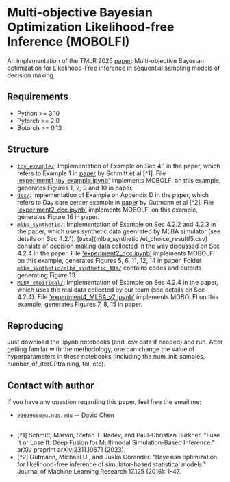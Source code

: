 # Multi-objective Bayesian Optimization Likelihood-free Inference (MOBOLFI)

An implementation of the TMLR 2025 [paper](https://openreview.net/forum?id=hQjwDqfSzj): Multi-objective Bayesian optimization for Likelihood-Free inference in sequential sampling models of decision making. 

## Requirements

* Python >= 3.10
* Pytorch >= 2.0
* Botorch >= 0.13


## Structure

* [`toy_example/`](toy_example/): Implementation of Example on Sec 4.1 in the paper, which refers to Example 1 in [paper](https://arxiv.org/abs/2311.10671) by Schmitt et al [^1]. File ['experiment1_toy_example.ipynb'](toy_example/experiment1_toy_example.ipynb) implements MOBOLFI on this example, generates Figures 1, 2, 9 and 10 in paper.
* [`dcc/`](dcc/): Implementation of Example on Appendix D in the paper, which refers to Day care center example in [paper](http://www.jmlr.org/papers/v17/15-017.html) by Gutmann et al [^2]. File ['experiment2_dcc.ipynb'](dcc/experiment2_dcc.ipynb) implements MOBOLFI on this example, generates Figure 16 in paper.
* [`mlba_synthetic/`](mlba_synthetic/): Implementation of Example on Sec 4.2.2 and 4.2.3 in the paper, which uses synthetic data geenrated by MLBA simulator (see details on Sec 4.2.1). [`Data`](mlba_synthetic
/et_choice_resultf5.csv) consists of decision making data collected in the way discussed on Sec 4.2.4 in the paper. File ['experiment2_dcc.ipynb'](mlba_synthetic/experiment3_mlba.ipynb) implements MOBOLFI on this example, generates Figures 5, 6, 11, 12, 14 in paper. Folder [`mlba_synthetic/mlba_synthetic_AUX/`](mlba_synthetic/mlba_synthetic_AUX/) contains codes and outputs generating Figure 13.
* [`MLBA_empirical/`](MLBA_empirical/): Implementation of Example on Sec 4.2.4 in the paper, which uses the real data collected by our team (see details on Sec 4.2.4). File ['experiment4_MLBA_v2.ipynb'](MLBA_empirical/experiment4_MLBA_v2.ipynb) implements MOBOLFI on this example, generates Figures 7, 8, 15 in paper.


## Reproducing
Just download the .ipynb notebooks (and .csv data if needed) and run. After getting familar with the methodology, one can change the value of hyperparameters in these notebooks (including the num_init_samples, number_of_iterGPtraining, tol, etc).



## Contact with author
If you have any question regarding this paper, feel free the email me:
* `e1039688@u.nus.edu` -- David Chen


##
* [^1] Schmitt, Marvin, Stefan T. Radev, and Paul-Christian Bürkner. "Fuse It or Lose It: Deep Fusion for Multimodal Simulation-Based Inference." arXiv preprint arXiv:2311.10671 (2023).
* [^2] Gutmann, Michael U., and Jukka Corander. "Bayesian optimization for likelihood-free inference of simulator-based statistical models." Journal of Machine Learning Research 17.125 (2016): 1-47.
